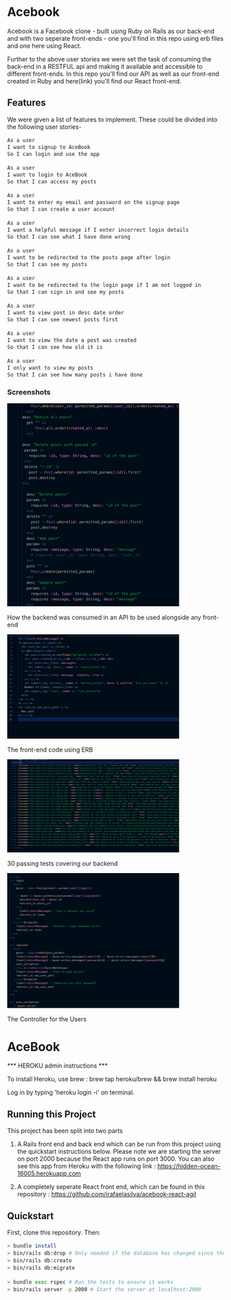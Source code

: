 Acebook
==================

Acebook is a Facebook clone - built using Ruby on Rails as our back-end and with two seperate front-ends - one you'll find in this repo using erb files and one here using React.

Further to the above user stories we were set the task of consuming the back-end in a RESTFUL api and making it available and accessible to different front-ends. In this repo you'll find our API as well as our front-end created in Ruby and here(link) you'll find our React front-end.

Features
-----

We were given a list of features to implement. These could be divided into the following user stories-

```
As a user
I want to signup to AceBook
So I can login and use the app  

As a user
I want to login to AceBook
So that I can access my posts

As a user
I want to enter my email and password on the signup page
So that I can create a user account

As a user
I want a helpful message if I enter incorrect login details
So that I can see what I have done wrong

As a user
I want to be redirected to the posts page after login
So that I can see my posts

As a user
I want to be redirected to the login page if I am not logged in
So that I can sign in and see my posts

As a user
I want to view post in desc date order
So that I can see newest posts first

As a user
I want to view the date a post was created
So that I can see how old it is

As a user
I only want to view my posts
So that I can see how many posts i have done

```

### Screenshots

<img src="images/consuming_API.png?" width="400px">

How the backend was consumed in an API to be used alongside any front-end

<img src="images/ERB_view.png?" width="400px">

The front-end code using ERB

<img src="images/passing_tests.png?" width="400px">

30 passing tests covering our backend


<img src="images/user_controller.png?" width="400px">

The Controller for the Users

# AceBook

*** HEROKU admin instructions ***

To install Heroku, use brew : brew tap heroku/brew && brew install heroku

Log in by typing 'heroku login -i' on terminal.


## Running this Project ##

This project has been split into two parts

1) A Rails front end and back end which can be run from this project using the quickstart instructions below.  Please note we are starting the server on port 2000 because the React app runs on port 3000.  You can also see this app from Heroku with the following link : https://hidden-ocean-16005.herokuapp.com

2) A completely seperate React front end, which can be found in this repository : https://github.com/irafaelasilva/acebook-react-agil

## Quickstart

First, clone this repository. Then:

```bash
> bundle install
> bin/rails db:drop # Only needed if the database has changed since the app was last installed
> bin/rails db:create
> bin/rails db:migrate

> bundle exec rspec # Run the tests to ensure it works
> bin/rails server -p 2000 # Start the server at localhost:2000

```
